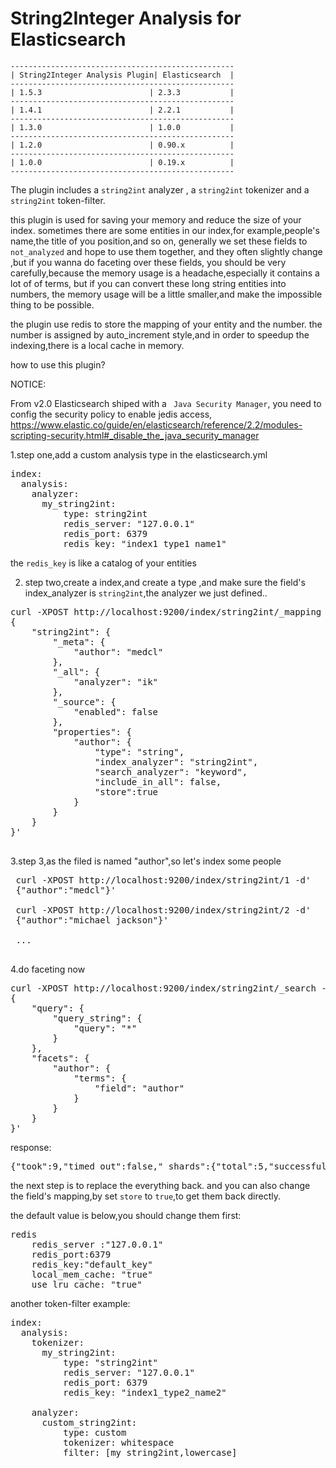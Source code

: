 String2Integer Analysis for Elasticsearch
==================================




    --------------------------------------------------
    | String2Integer Analysis Plugin| Elasticsearch  |
    --------------------------------------------------
    | 1.5.3                        | 2.3.3           |
    --------------------------------------------------
    | 1.4.1                        | 2.2.1           |
    --------------------------------------------------
    | 1.3.0                        | 1.0.0           |
    --------------------------------------------------
    | 1.2.0                        | 0.90.x          |
    --------------------------------------------------
    | 1.0.0                        | 0.19.x          |
    --------------------------------------------------

The plugin includes a `string2int` analyzer , a `string2int` tokenizer  and a `string2int` token-filter.

this plugin is used for saving your memory and reduce the size of your index.
sometimes there are some entities in our index,for example,people's name,the title of you position,and so on,
generally we set these fields to `not_analyzed` and hope to use them together,
and they often slightly change ,but if you wanna do faceting over these fields,
you should be very carefully,because the memory usage is a headache,especially it contains a lot of of terms,
but if you can convert these long string entities into numbers,
the memory usage will be a little smaller,and make the impossible thing  to be possible.

the plugin use redis to store the mapping of your entity and the number.
the number is assigned by auto_increment style,and in order to speedup the indexing,there is a local cache in memory.


how to use this plugin?

NOTICE:

From v2.0 Elasticsearch shiped with a ` Java Security Manager`, you need to config the security policy to enable jedis access,
https://www.elastic.co/guide/en/elasticsearch/reference/2.2/modules-scripting-security.html#_disable_the_java_security_manager

1.step one,add a custom analysis type in the elasticsearch.yml

<pre>
index:
  analysis:
    analyzer:
      my_string2int:
          type: string2int
          redis_server: "127.0.0.1"
          redis_port: 6379
          redis_key: "index1_type1_name1"
</pre>

the `redis_key` is like a catalog of your entities

2. step two,create a index,and create a type ,and make sure the field's index_analyzer is `string2int`,the analyzer we just defined..

<pre>
curl -XPOST http://localhost:9200/index/string2int/_mapping -d'
{
    "string2int": {
        "_meta": {
            "author": "medcl"
        },
        "_all": {
            "analyzer": "ik"
        },
        "_source": {
            "enabled": false
        },
        "properties": {
            "author": {
                "type": "string",
                "index_analyzer": "string2int",
                "search_analyzer": "keyword",
                "include_in_all": false,
                "store":true
            }
        }
    }
}'

</pre>

3.step 3,as the filed is named "author",so let's index some people

<pre>
 curl -XPOST http://localhost:9200/index/string2int/1 -d'
 {"author":"medcl"}'

 curl -XPOST http://localhost:9200/index/string2int/2 -d'
 {"author":"michael jackson"}'

 ...

</pre>

4.do faceting now

<pre>
curl -XPOST http://localhost:9200/index/string2int/_search -d'
{
    "query": {
        "query_string": {
            "query": "*"
        }
    },
    "facets": {
        "author": {
            "terms": {
                "field": "author"
            }
        }
    }
}'
</pre>
 response:
<pre>
{"took":9,"timed_out":false,"_shards":{"total":5,"successful":5,"failed":0},"hits":{"total":3,"max_score":1.0,"hits":[{"_index":"index","_type":"string2int","_id":"1","_score":1.0},{"_index":"index","_type":"string2int","_id":"2","_score":1.0},{"_index":"index","_type":"string2int","_id":"3","_score":1.0}]},"facets":{"author":{"_type":"terms","missing":0,"total":3,"other":0,"terms":[{"term":"6","count":2},{"term":"7","count":1}]}}}
</pre>

the next step is to replace the everything back.
and you can also change the field's mapping,by set `store` to `true`,to get them back directly.


the default value is below,you should change them first:
<pre>
redis
    redis_server :"127.0.0.1"
    redis_port:6379
    redis_key:"default_key"
    local_mem_cache: "true"
    use_lru_cache: "true"
</pre>

another token-filter example:
<pre>
index:
  analysis:
    tokenizer:
      my_string2int:
          type: "string2int"
          redis_server: "127.0.0.1"
          redis_port: 6379
          redis_key: "index1_type2_name2"

    analyzer:
      custom_string2int:
          type: custom
          tokenizer: whitespace
          filter: [my_string2int,lowercase]
</pre>
